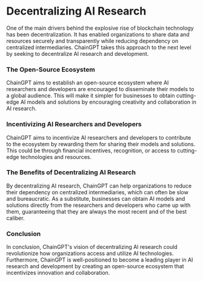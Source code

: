 # Decentralizing AI Research

One of the main drivers behind the explosive rise of blockchain technology has been decentralization. It has enabled organizations to share data and resources securely and transparently while reducing dependency on centralized intermediaries. ChainGPT takes this approach to the next level by seeking to decentralize AI research and development.



### The Open-Source Ecosystem

ChainGPT aims to establish an open-source ecosystem where AI researchers and developers are encouraged to disseminate their models to a global audience. This will make it simpler for businesses to obtain cutting-edge AI models and solutions by encouraging creativity and collaboration in AI research.



### Incentivizing AI Researchers and Developers

ChainGPT aims to incentivize AI researchers and developers to contribute to the ecosystem by rewarding them for sharing their models and solutions. This could be through financial incentives, recognition, or access to cutting-edge technologies and resources.



### The Benefits of Decentralizing AI Research

By decentralizing AI research, ChainGPT can help organizations to reduce their dependency on centralized intermediaries, which can often be slow and bureaucratic. As a substitute, businesses can obtain AI models and solutions directly from the researchers and developers who came up with them, guaranteeing that they are always the most recent and of the best caliber.



### Conclusion

In conclusion, ChainGPT's vision of decentralizing AI research could revolutionize how organizations access and utilize AI technologies. Furthermore, ChainGPT is well-positioned to become a leading player in AI research and development by creating an open-source ecosystem that incentivizes innovation and collaboration.
